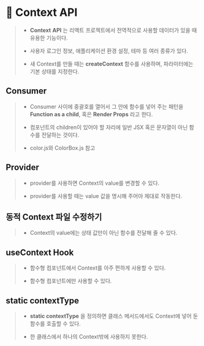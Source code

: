 # 🔌 Context API
> + __Context__ __API__ 는 리액트 프로젝트에서 전역적으로 사용할 데이터가 있을 때 유용한 기능이다.
> - 사용자 로그인 정보, 애플리케이션 환경 설정, 테마 등 여러 종류가 있다.
> * 새 Context를 만들 때는 __createContext__ 함수를 사용하며, 파라미터에는 기본 상태를 지정한다.

## Consumer
> + Consumer 사이에 중괄호를 열어서 그 안에 함수를 넣어 주는 패턴을 __Function as a child__, 혹은 __Render Props__ 라고 한다.
> - 컴포넌트의 children이 있어야 할 자리에 일반 JSX 혹은 문자열이 아닌 함수를 전달하는 것이다.
> * color.js와 ColorBox.js 참고

## Provider
> + provider를 사용하면 Context의 value를 변경할 수 있다.
> - provider를 사용할 때는 value 값을 명시해 주어야 제대로 작동한다.

## 동적 Context 파일 수정하기
> + Context의 value에는 상태 값만이 아닌 함수를 전달해 줄 수 있다.

## useContext Hook
> + 함수형 컴포넌트에서 Context를 아주 편하게 사용할 수 있다.
> - 함수형 컴포넌트에만 사용할 수 있다.

## static contextType
> + __static contextType__ 을 정의하면 클래스 메서드에서도 Context에 넣어 둔 함수를 호출할 수 있다.
> - 한 클래스에서 하나의 Context밖에 사용하지 못한다.